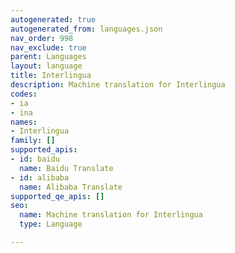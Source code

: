 ```yaml
---
autogenerated: true
autogenerated_from: languages.json
nav_order: 998
nav_exclude: true
parent: Languages
layout: language
title: Interlingua
description: Machine translation for Interlingua
codes:
- ia
- ina
names:
- Interlingua
family: []
supported_apis:
- id: baidu
  name: Baidu Translate
- id: alibaba
  name: Alibaba Translate
supported_qe_apis: []
seo:
  name: Machine translation for Interlingua
  type: Language

---
```


